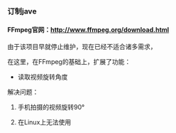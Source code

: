 ### 订制jave

#### FFmpeg官网：http://www.ffmpeg.org/download.html

由于该项目早就停止维护，现在已经不适合诸多需求，

在这里，在FFmpeg的基础上，扩展了功能：

- 读取视频旋转角度


解决问题：
1. 手机拍摄的视频旋转90°

2. 在Linux上无法使用